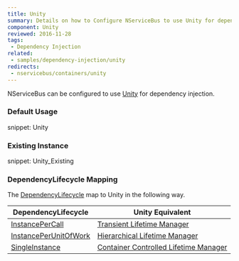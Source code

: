 ```yaml
---
title: Unity
summary: Details on how to Configure NServiceBus to use Unity for dependency injection. Includes usage examples as well as lifecycle mappings.
component: Unity
reviewed: 2016-11-28
tags:
 - Dependency Injection
related:
 - samples/dependency-injection/unity
redirects:
 - nservicebus/containers/unity
---
```



NServiceBus can be configured to use [Unity](https://github.com/unitycontainer/unity) for dependency injection.


### Default Usage

snippet: Unity


### Existing Instance

snippet: Unity_Existing


### DependencyLifecycle Mapping

The [DependencyLifecycle](/nservicebus/dependency-injection/#dependency-lifecycle) map to Unity in the following way.

| DependencyLifecycle                                                                                             | Unity Equivalent                                                                                                        |
|-----------------------------------------------------------------------------------------------------------------|---------------------------------------------------------------------------------------------------------------------------|
| [InstancePerCall](/nservicebus/dependency-injection/#dependency-lifecycle-instancepercall)                                | [Transient Lifetime Manager](https://msdn.microsoft.com/en-us/library/microsoft.practices.unity.transientlifetimemanager.aspx)         |
| [InstancePerUnitOfWork](/nservicebus/dependency-injection/#dependency-lifecycle-instanceperunitofwork)                    | [Hierarchical Lifetime Manager](https://msdn.microsoft.com/en-us/library/microsoft.practices.unity.hierarchicallifetimemanager.aspx) |
| [SingleInstance](/nservicebus/dependency-injection/#dependency-lifecycle-singleinstance)                                  | [Container Controlled Lifetime Manager](https://msdn.microsoft.com/en-us/library/ff660872.aspx#Anchor_0)                          |
